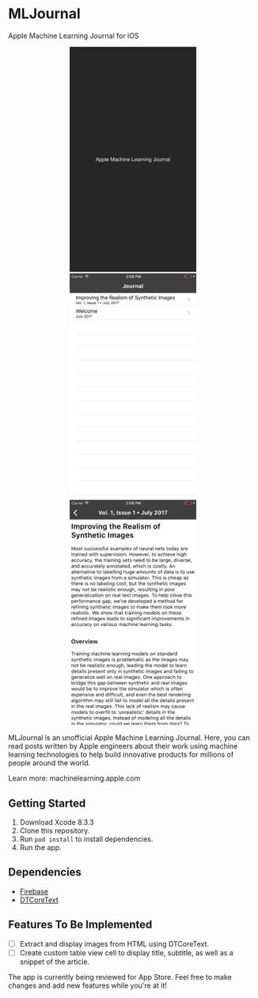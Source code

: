 # MLJournal
Apple Machine Learning Journal for iOS

<p align="center">
  <img src="https://github.com/waseefakhtar/MLJournal/blob/master/Screenshots/Simulator%20Screen%20Shot%20Jul%2022,%202017,%202.06.18%20PM.png?raw=true" width="256"/>
  <img src="https://github.com/waseefakhtar/MLJournal/blob/master/Screenshots/Simulator%20Screen%20Shot%20Jul%2022,%202017,%202.06.32%20PM.png?raw=true" width="256"/>
  <img src="https://github.com/waseefakhtar/MLJournal/blob/master/Screenshots/Simulator%20Screen%20Shot%20Jul%2022,%202017,%202.06.37%20PM.png?raw=true" width="256"/>
</p>

MLJournal is an unofficial Apple Machine Learning Journal. Here, you can read posts written by Apple engineers about their work using machine learning technologies to help build innovative products for millions of people around the world. 

Learn more: machinelearning.apple.com

## Getting Started

1. Download Xcode 8.3.3
2. Clone this repository.
3. Run `pod install` to install dependencies.
4. Run the app.

## Dependencies

- [Firebase](https://firebase.google.com)
- [DTCoreText](https://github.com/Cocoanetics/DTCoreText)

## Features To Be Implemented

- [ ] Extract and display images from HTML using DTCoreText.
- [ ] Create custom table view cell to display title, subtitle, as well as a snippet of the article.

The app is currently being reviewed for App Store. Feel free to make changes and add new features while you're at it!
